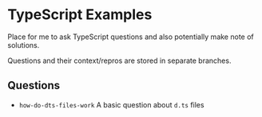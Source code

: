 # TypeScript Examples
Place for me to ask TypeScript questions and also potentially make note of solutions.

Questions and their context/repros are stored in separate branches.

## Questions
- `how-do-dts-files-work`  A basic question about `d.ts` files 